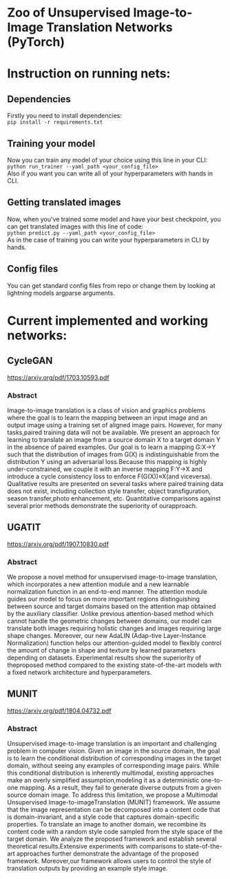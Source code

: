 # Zoo of Unsupervised Image-to-Image Translation Networks (PyTorch)
# Instruction on running nets:
  ## Dependencies  
  Firstly you need to install dependencies:  
  `pip install -r requirements.txt`  
  ## Training your model    
  Now you can train any model of your choice using this line in your CLI:  
  `python run_trainer --yaml_path <your_config_file>`  
  Also if you want you can write all of your hyperparameters with hands in CLI.    
  ## Getting translated images
  Now, when you've trained some model and have your best checkpoint, you can get translated images with this line of code:  
  `python predict.py --yaml_path <your_config_file>`  
  As in the case of training you can write your hyperparameters in CLI by hands.  
  ## Config files   
  You can get standard config files from repo or change them by looking at lightning models argparse arguments.    
# Current implemented and working networks:  
## CycleGAN    
https://arxiv.org/pdf/1703.10593.pdf    
### Abstract    
Image-to-image  translation  is  a  class  of  vision  and graphics problems where the goal is to learn the mapping between an input image and an output image using a training set of aligned image pairs. However, for many tasks,paired training data will not be available.  We present an approach for learning to translate an image from a source domain X to a target domain Y in the absence of paired examples. Our goal is to learn a mapping G:X→Y such that the distribution of images from G(X) is indistinguishable from the distribution Y using an adversarial loss.Because this mapping is highly under-constrained, we couple it with an inverse mapping F:Y→X and introduce a cycle consistency loss to enforce F(G(X))≈X(and viceversa). Qualitative results are presented on several tasks where paired training data does not exist, including collection  style  transfer,  object  transfiguration, season transfer,photo enhancement, etc. Quantitative comparisons against several  prior  methods  demonstrate  the  superiority  of  ourapproach.
## UGATIT   
https://arxiv.org/pdf/1907.10830.pdf
### Abstract
We propose a novel method for unsupervised image-to-image translation, which incorporates  a  new  attention  module  and  a  new  learnable  normalization  function  in  an  end-to-end  manner. The  attention  module  guides  our  model  to  focus  on  more  important  regions  distinguishing  between  source  and  target  domains  based  on  the  attention  map  obtained  by  the  auxiliary  classifier.   Unlike previous attention-based method which cannot handle the geometric changes between domains, our model can translate both images requiring holistic changes and images requiring large shape changes.  Moreover, our new AdaLIN (Adap-tive Layer-Instance Normalization) function helps our attention-guided model to flexibly  control  the  amount  of  change  in  shape  and  texture  by  learned  parameters  depending  on  datasets. Experimental  results  show  the  superiority  of  theproposed  method  compared  to  the  existing  state-of-the-art  models  with a fixed network architecture and hyperparameters. 
## MUNIT   
https://arxiv.org/pdf/1804.04732.pdf   
### Abstract   
Unsupervised image-to-image translation is an important and challenging problem in computer vision. Given an image in the source domain, the goal is to learn the conditional distribution of corresponding images in the target domain, without seeing any examples of corresponding image pairs. While this conditional distribution is inherently multimodal, existing approaches make an overly simplified assumption,modeling it as a deterministic one-to-one mapping. As a result, they fail to generate diverse outputs from a given source domain image. To address this limitation, we propose a Multimodal Unsupervised Image-to-imageTranslation (MUNIT) framework. We assume that the image representation can be decomposed into a content code that is domain-invariant, and a style code that captures domain-specific properties. To translate an image to another domain, we recombine its content code with a random style code sampled from the style space of the target domain. We analyze the proposed framework and establish several theoretical results.Extensive experiments with comparisons to state-of-the-art approaches further demonstrate the advantage of the proposed framework. Moreover,our framework allows users to control the style of translation outputs by providing an example style image.
